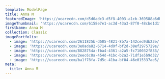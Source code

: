 ```yaml
---
template: ModelPage
title: Anna M
featuredImage: 'https://ucarecdn.com/d5d0adc3-d5f8-4003-a1cb-369588a6db1c/'
imageThumbnail: 'https://ucarecdn.com/6158e7e1-ac3d-43a3-87f0-48cbe1d1f519/'
firstName: Anna M
collection: Classic
imagePortfolio:
  - image: 'https://ucarecdn.com/2611825b-d505-4821-8b7a-142ced9db23e/'
  - image: 'https://ucarecdn.com/3e0ada82-6714-4d0f-bf2d-38ef2975729e/'
  - image: 'https://ucarecdn.com/8828754a-fba4-4361-a2a5-fc710032f833/'
  - image: 'https://ucarecdn.com/2eec6c8a-454d-41bc-b2a2-71df1e5b9d32/'
  - image: 'https://ucarecdn.com/ba1f78fa-7d5c-41ba-bf04-46e015337ae5/'
meta:
  title: Anna M
---
```


